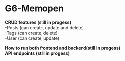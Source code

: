 # G6-Memopen
**CRUD features (still in progess)**\
-Posts (can create, update and delete)\
-Tags (can create, delete)\
-User (can create, update)

**How to run both frontend and backend(still in progess)**\
**API endpoints (still in progess)**
